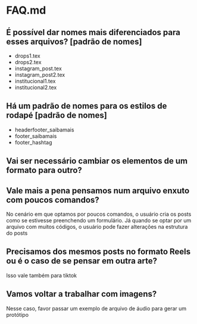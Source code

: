 FAQ.md
======

## É possível dar nomes mais diferenciados para esses arquivos? [padrão de nomes]

* drops1.tex
* drops2.tex
* instagram_post.tex
* instagram_post2.tex
* institucional1.tex
* institucional2.tex

## Há um padrão de nomes para os estilos de rodapé [padrão de nomes]

* headerfooter_saibamais
* footer_saibamais
* footer_hashtag	

## Vai ser necessário cambiar os elementos de um formato para outro?

## Vale mais a pena pensamos num arquivo enxuto com poucos comandos?

No cenário em que optamos por poucos comandos, o usuário cria os posts como 
se estivesse preenchendo um formulário. Já quando se optar por um
arquivo com muitos códigos, o usuário pode fazer alterações na estrutura do 
posts

## Precisamos dos mesmos posts no formato Reels ou é o caso de se pensar em outra arte?

Isso vale também para tiktok

## Vamos voltar a trabalhar com imagens?

Nesse caso, favor passar um exemplo de arquivo de áudio para gerar um protótipo


